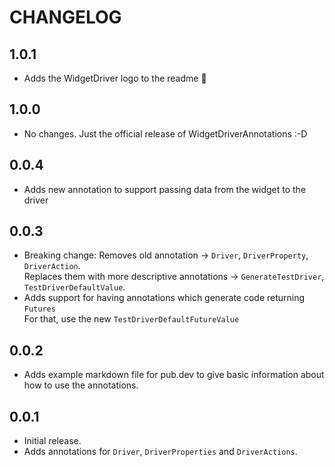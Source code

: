 # CHANGELOG

## 1.0.1

* Adds the WidgetDriver logo to the readme 🥳

## 1.0.0

* No changes. Just the official release of WidgetDriverAnnotations :-D

## 0.0.4

* Adds new annotation to support passing data from the widget to the driver

## 0.0.3

* Breaking change: Removes old annotation -> `Driver`, `DriverProperty`, `DriverAction`.  
Replaces them with more descriptive annotations -> `GenerateTestDriver`, `TestDriverDefaultValue`.
* Adds support for having annotations which generate code returning `Futures`  
For that, use the new `TestDriverDefaultFutureValue`

## 0.0.2

* Adds example markdown file for pub.dev to give basic information about how to use the annotations.

## 0.0.1

* Initial release.
* Adds annotations for `Driver`, `DriverProperties` and `DriverActions`.
